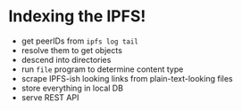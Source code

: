 Indexing the IPFS!
==================

 * get peerIDs from `ipfs log tail`
 * resolve them to get objects
 * descend into directories
 * run `file` program to determine content type
 * scrape IPFS-ish looking links from plain-text-looking files
 * store everything in local DB
 * serve REST API
